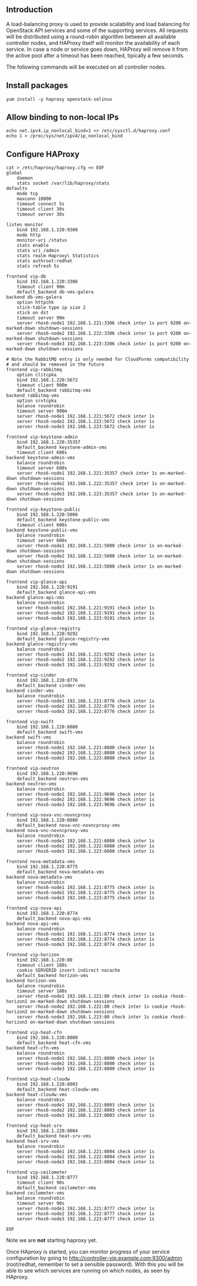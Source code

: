 Introduction
------------

A load-balancing proxy is used to provide scalability and load balancing for OpenStack API services and some of the supporting services. All requests will be distributed using a round-robin algorithm between all available controller nodes, and HAProxy itself will monitor the availability of each service. In case a node or service goes down, HAProxy will remove it from the active pool after a timeout has been reached, tipically a few seconds.

The following commands will be executed on all controller nodes.

Install packages
----------------

    yum install -y haproxy openstack-selinux

Allow binding to non-local IPs
------------------------------

    echo net.ipv4.ip_nonlocal_bind=1 >> /etc/sysctl.d/haproxy.conf
    echo 1 > /proc/sys/net/ipv4/ip_nonlocal_bind

Configure HAProxy
-----------------

    cat > /etc/haproxy/haproxy.cfg << EOF
    global
        daemon
        stats socket /var/lib/haproxy/stats
    defaults
        mode tcp
        maxconn 10000
        timeout connect 5s
        timeout client 30s
        timeout server 30s

    listen monitor
        bind 192.168.1.220:9300 
        mode http
        monitor-uri /status
        stats enable
        stats uri /admin
        stats realm Haproxy\ Statistics
        stats authroot:redhat
        stats refresh 5s

    frontend vip-db
        bind 192.168.1.220:3306
        timeout client 90m
        default_backend db-vms-galera
    backend db-vms-galera
        option httpchk
        stick-table type ip size 2
        stick on dst
        timeout server 90m
        server rhos6-node1 192.168.1.221:3306 check inter 1s port 9200 on-marked-down shutdown-sessions
        server rhos6-node2 192.168.1.222:3306 check inter 1s port 9200 on-marked-down shutdown-sessions
        server rhos6-node3 192.168.1.223:3306 check inter 1s port 9200 on-marked-down shutdown-sessions

    # Note the RabbitMQ entry is only needed for CloudForms compatibility
    # and should be removed in the future
    frontend vip-rabbitmq
        option clitcpka
        bind 192.168.1.220:5672
        timeout client 900m
        default_backend rabbitmq-vms
    backend rabbitmq-vms
        option srvtcpka
        balance roundrobin
        timeout server 900m
        server rhos6-node1 192.168.1.221:5672 check inter 1s
        server rhos6-node2 192.168.1.222:5672 check inter 1s
        server rhos6-node3 192.168.1.223:5672 check inter 1s

    frontend vip-keystone-admin
        bind 192.168.1.220:35357
        default_backend keystone-admin-vms
        timeout client 600s
    backend keystone-admin-vms
        balance roundrobin
        timeout server 600s
        server rhos6-node1 192.168.1.221:35357 check inter 1s on-marked-down shutdown-sessions
        server rhos6-node2 192.168.1.222:35357 check inter 1s on-marked-down shutdown-sessions
        server rhos6-node3 192.168.1.223:35357 check inter 1s on-marked-down shutdown-sessions

    frontend vip-keystone-public
        bind 192.168.1.220:5000
        default_backend keystone-public-vms
        timeout client 600s
    backend keystone-public-vms
        balance roundrobin
        timeout server 600s
        server rhos6-node1 192.168.1.221:5000 check inter 1s on-marked-down shutdown-sessions
        server rhos6-node2 192.168.1.222:5000 check inter 1s on-marked-down shutdown-sessions
        server rhos6-node3 192.168.1.223:5000 check inter 1s on-marked-down shutdown-sessions

    frontend vip-glance-api
        bind 192.168.1.220:9191
        default_backend glance-api-vms
    backend glance-api-vms
        balance roundrobin
        server rhos6-node1 192.168.1.221:9191 check inter 1s
        server rhos6-node2 192.168.1.222:9191 check inter 1s
        server rhos6-node3 192.168.1.223:9191 check inter 1s

    frontend vip-glance-registry
        bind 192.168.1.220:9292
        default_backend glance-registry-vms
    backend glance-registry-vms
        balance roundrobin
        server rhos6-node1 192.168.1.221:9292 check inter 1s
        server rhos6-node2 192.168.1.222:9292 check inter 1s
        server rhos6-node3 192.168.1.223:9292 check inter 1s

    frontend vip-cinder
        bind 192.168.1.220:8776
        default_backend cinder-vms
    backend cinder-vms
        balance roundrobin
        server rhos6-node1 192.168.1.221:8776 check inter 1s
        server rhos6-node2 192.168.1.222:8776 check inter 1s
        server rhos6-node3 192.168.1.223:8776 check inter 1s

    frontend vip-swift
        bind 192.168.1.220:8080
        default_backend swift-vms
    backend swift-vms
        balance roundrobin
        server rhos6-node1 192.168.1.221:8080 check inter 1s
        server rhos6-node2 192.168.1.222:8080 check inter 1s
        server rhos6-node3 192.168.1.223:8080 check inter 1s

    frontend vip-neutron
        bind 192.168.1.220:9696
        default_backend neutron-vms
    backend neutron-vms
        balance roundrobin
        server rhos6-node1 192.168.1.221:9696 check inter 1s
        server rhos6-node2 192.168.1.222:9696 check inter 1s
        server rhos6-node3 192.168.1.223:9696 check inter 1s

    frontend vip-nova-vnc-novncproxy
        bind 192.168.1.220:6080
        default_backend nova-vnc-novncproxy-vms
    backend nova-vnc-novncproxy-vms
        balance roundrobin
        server rhos6-node1 192.168.1.221:6080 check inter 1s
        server rhos6-node2 192.168.1.222:6080 check inter 1s
        server rhos6-node3 192.168.1.223:6080 check inter 1s

    frontend nova-metadata-vms
        bind 192.168.1.220:8775
        default_backend nova-metadata-vms
    backend nova-metadata-vms
        balance roundrobin
        server rhos6-node1 192.168.1.221:8775 check inter 1s
        server rhos6-node2 192.168.1.222:8775 check inter 1s
        server rhos6-node3 192.168.1.223:8775 check inter 1s

    frontend vip-nova-api
        bind 192.168.1.220:8774
        default_backend nova-api-vms
    backend nova-api-vms
        balance roundrobin
        server rhos6-node1 192.168.1.221:8774 check inter 1s
        server rhos6-node2 192.168.1.222:8774 check inter 1s
        server rhos6-node3 192.168.1.223:8774 check inter 1s

    frontend vip-horizon
        bind 192.168.1.220:80
        timeout client 180s
        cookie SERVERID insert indirect nocache
        default_backend horizon-vms
    backend horizon-vms
        balance roundrobin
        timeout server 180s
        server rhos6-node1 192.168.1.221:80 check inter 1s cookie rhos6-horizon1 on-marked-down shutdown-sessions
        server rhos6-node2 192.168.1.222:80 check inter 1s cookie rhos6-horizon2 on-marked-down shutdown-sessions
        server rhos6-node3 192.168.1.223:80 check inter 1s cookie rhos6-horizon3 on-marked-down shutdown-sessions

    frontend vip-heat-cfn
        bind 192.168.1.220:8000
        default_backend heat-cfn-vms
    backend heat-cfn-vms
        balance roundrobin
        server rhos6-node1 192.168.1.221:8000 check inter 1s
        server rhos6-node2 192.168.1.222:8000 check inter 1s
        server rhos6-node3 192.168.1.223:8000 check inter 1s

    frontend vip-heat-cloudw
        bind 192.168.1.220:8003
        default_backend heat-cloudw-vms
    backend heat-cloudw-vms
        balance roundrobin
        server rhos6-node1 192.168.1.221:8003 check inter 1s
        server rhos6-node2 192.168.1.222:8003 check inter 1s
        server rhos6-node3 192.168.1.223:8003 check inter 1s

    frontend vip-heat-srv
        bind 192.168.1.220:8004
        default_backend heat-srv-vms
    backend heat-srv-vms
        balance roundrobin
        server rhos6-node1 192.168.1.221:8004 check inter 1s
        server rhos6-node2 192.168.1.222:8004 check inter 1s
        server rhos6-node3 192.168.1.223:8004 check inter 1s

    frontend vip-ceilometer
        bind 192.168.1.220:8777
        timeout client 90s
        default_backend ceilometer-vms
    backend ceilometer-vms
        balance roundrobin
        timeout server 90s
        server rhos6-node1 192.168.1.221:8777 check inter 1s
        server rhos6-node2 192.168.1.222:8777 check inter 1s
        server rhos6-node3 192.168.1.223:8777 check inter 1s

    EOF

Note we are **not** starting haproxy yet.

Once HAproxy is started, you can monitor progress of your service configuration by going to [<http://controller-vip.example.com:9300/admin>](http://controller-vip.example.com:9300/admin) (root/redhat, remember to set a sensible password). With this you will be able to see which services are running on which nodes, as seen by HAproxy.

